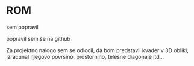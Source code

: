 # ROM

sem popravil

popravil sem še na github

Za projektno nalogo sem se odlocil, da bom predstavil kvader v 3D obliki, izracunal njegovo povrsino, prostornino, telesne diagonale itd...

